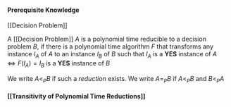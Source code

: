 #### Prerequisite Knowledge
[[Decision Problem]]

A [[Decision Problem]] $A$ is a polynomial time reducible to a decision problem $B$, if there is a polynomial time algorithm $F$ that transforms any instance $I_A$ of $A$ to an instance $I_B$ of $B$ such that 
$I_A$ is a **YES** instance of $A$ $\iff F(I_{A})= I_B$ is a **YES** instance of $B$

We write $A < _{P} B$ if such a *reduction* exists. 
We write $A = _{P}B$ if $A < _{P}B$ and $B <_{P}A$

#### [[Transitivity of Polynomial Time Reductions]]



